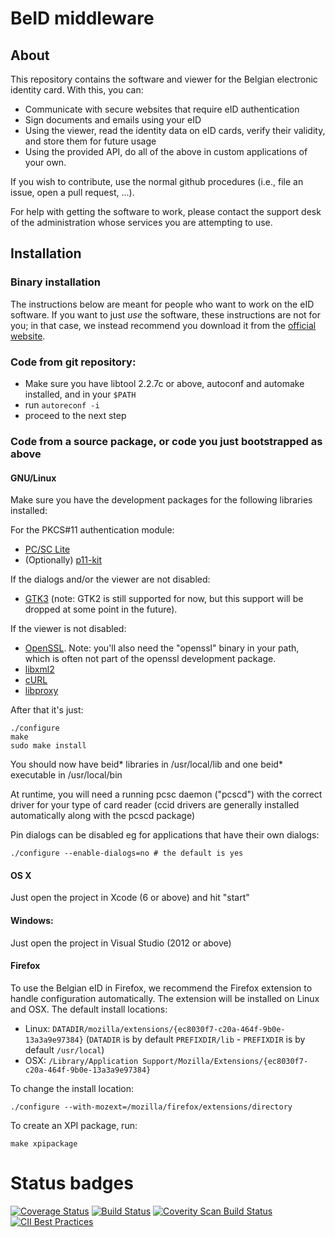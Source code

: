 # BeID middleware

## About

This repository contains the software and viewer for the Belgian
electronic identity card. With this, you can:
- Communicate with secure websites that require eID authentication
- Sign documents and emails using your eID
- Using the viewer, read the identity data on eID cards, verify their
  validity, and store them for future usage
- Using the provided API, do all of the above in custom applications of
  your own.

If you wish to contribute, use the normal github procedures (i.e., file
an issue, open a pull request, ...).

For help with getting the software to work, please contact the support
desk of the administration whose services you are attempting to use.

## Installation

### Binary installation

The instructions below are meant for people who want to work on the eID
software. If you want to just *use* the software, these instructions are
not for you; in that case, we instead recommend you download it from the
[official website](https://eid.belgium.be/).

### Code from git repository:

- Make sure you have libtool 2.2.7c or above, autoconf and automake installed, and in your `$PATH`
- run `autoreconf -i`
- proceed to the next step

### Code from a source package, or code you just bootstrapped as above

#### GNU/Linux

Make sure you have the development packages for the following libraries
installed:

For the PKCS#11 authentication module:

- [PC/SC Lite](https://pcsclite.alioth.debian.org)
- (Optionally) [p11-kit](https://p11-glue.freedesktop.org/p11-kit.html)

If the dialogs and/or the viewer are not disabled:

- [GTK3](https://www.gtk.org) (note: GTK2 is still supported for now, but this
  support will be dropped at some point in the future).

If the viewer is not disabled:

- [OpenSSL](https://www.openssl.org). Note: you'll also need the "openssl"
  binary in your path, which is often not part of the openssl development
  package.
- [libxml2](http://xmlsoft.org)
- [cURL](https://curl.haxx.se)
- [libproxy](https://github.com/libproxy/libproxy)

After that it's just:

    ./configure 
    make
    sudo make install

You should now have beid* libraries in /usr/local/lib and one beid* executable in /usr/local/bin

At runtime, you will need a running pcsc daemon ("pcscd") with the correct driver for your type of card reader
(ccid drivers are generally installed automatically along with the pcscd package)

Pin dialogs can be disabled eg for applications that have their own dialogs:

    ./configure --enable-dialogs=no # the default is yes

#### OS X

Just open the project in Xcode (6 or above) and hit "start"

#### Windows:

Just open the project in Visual Studio (2012 or above)

#### Firefox

To use the Belgian eID in Firefox, we recommend the Firefox extension to handle configuration automatically. 
The extension will be installed on Linux and OSX. The default install locations:

- Linux: `DATADIR/mozilla/extensions/{ec8030f7-c20a-464f-9b0e-13a3a9e97384}`
  (`DATADIR` is by default `PREFIXDIR/lib` - `PREFIXDIR` is by default `/usr/local`)
- OSX: `/Library/Application Support/Mozilla/Extensions/{ec8030f7-c20a-464f-9b0e-13a3a9e97384}`

To change the install location:
 
    ./configure --with-mozext=/mozilla/firefox/extensions/directory

To create an XPI package, run:
 
    make xpipackage   

# Status badges

[![Coverage Status](https://coveralls.io/repos/github/Fedict/eid-mw/badge.svg?branch=v4.2)](https://coveralls.io/github/Fedict/eid-mw?branch=v4.2) [![Build Status](https://travis-ci.org/Fedict/eid-mw.svg?branch=master)](https://travis-ci.org/Fedict/eid-mw) [![Coverity Scan Build Status](https://scan.coverity.com/projects/2576/badge.svg?flat=1)](https://scan.coverity.com/projects/eid-middleware) [![CII Best Practices](https://bestpractices.coreinfrastructure.org/projects/1067/badge)](https://bestpractices.coreinfrastructure.org/projects/1067)
